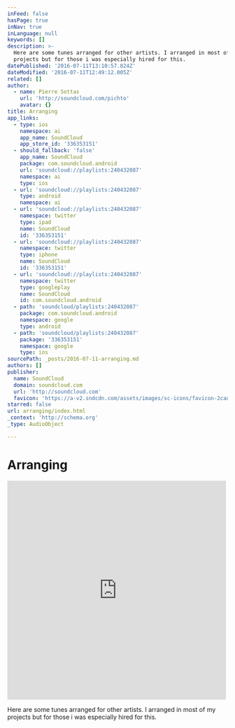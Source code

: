 ```yaml
---
inFeed: false
hasPage: true
inNav: true
inLanguage: null
keywords: []
description: >-
  Here are some tunes arranged for other artists. I arranged in most of my
  projects but for those i was especially hired for this.
datePublished: '2016-07-11T13:10:57.824Z'
dateModified: '2016-07-11T12:49:12.005Z'
related: []
author:
  - name: Pierre Sottas
    url: 'http://soundcloud.com/pichto'
    avatar: {}
title: Arranging
app_links:
  - type: ios
    namespace: ai
    app_name: SoundCloud
    app_store_id: '336353151'
  - should_fallback: 'false'
    app_name: SoundCloud
    package: com.soundcloud.android
    url: 'soundcloud://playlists:240432087'
    namespace: ai
    type: ios
  - url: 'soundcloud://playlists:240432087'
    type: android
    namespace: ai
  - url: 'soundcloud://playlists:240432087'
    namespace: twitter
    type: ipad
    name: SoundCloud
    id: '336353151'
  - url: 'soundcloud://playlists:240432087'
    namespace: twitter
    type: iphone
    name: SoundCloud
    id: '336353151'
  - url: 'soundcloud://playlists:240432087'
    namespace: twitter
    type: googleplay
    name: SoundCloud
    id: com.soundcloud.android
  - path: 'soundcloud/playlists:240432087'
    package: com.soundcloud.android
    namespace: google
    type: android
  - path: 'soundcloud/playlists:240432087'
    package: '336353151'
    namespace: google
    type: ios
sourcePath: _posts/2016-07-11-arranging.md
authors: []
publisher:
  name: SoundCloud
  domain: soundcloud.com
  url: 'http://soundcloud.com'
  favicon: 'https://a-v2.sndcdn.com/assets/images/sc-icons/favicon-2cadd14b.ico'
starred: false
url: arranging/index.html
_context: 'http://schema.org'
_type: AudioObject

---
```

# Arranging

<iframe src="https://cdn.embedly.com/widgets/media.html?src=https%3A%2F%2Fw.soundcloud.com%2Fplayer%2F%3Fvisual%3Dtrue%26url%3Dhttp%253A%252F%252Fapi.soundcloud.com%252Fplaylists%252F240432087%26show_artwork%3Dtrue&amp;url=https%3A%2F%2Fsoundcloud.com%2Fpichto%2Fsets%2Farranging&amp;image=http%3A%2F%2Fi1.sndcdn.com%2Fartworks-000170979148-hycw0i-t500x500.jpg&amp;key=b7d04c9b404c499eba89ee7072e1c4f7&amp;type=text%2Fhtml&amp;schema=soundcloud" width="500" height="500" scrolling="no" frameborder="0" allowfullscreen="" style=""></iframe>

Here are some tunes arranged for other artists. I arranged in most of my projects but for those i was especially hired for this.